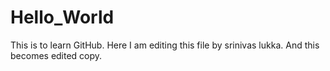 # Hello_World
This is to learn GitHub.
Here I am editing this file by srinivas lukka.
And this becomes edited copy.
